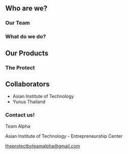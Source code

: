 ## Who are we?

### Our Team

### What do we do?

## Our Products

### The Protect

## Collaborators

- Asian Institute of Technology
- Yunus Thailand

### Contact us!

Team Alpha

Asian Institute of Technology - Entrepreneurship Center

theprotectbyteamalpha@gmail.com
